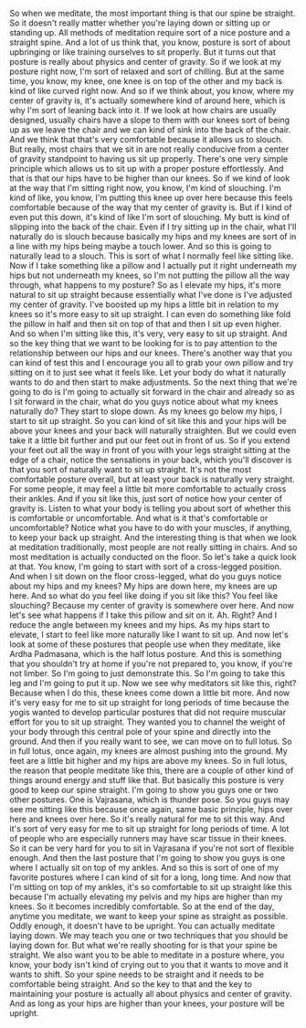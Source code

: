  So when we meditate, the most important thing is that our spine be straight. So it doesn't really matter whether you're laying down or sitting up or standing up. All methods of meditation require sort of a nice posture and a straight spine. And a lot of us think that, you know, posture is sort of about upbringing or like training ourselves to sit properly. But it turns out that posture is really about physics and center of gravity. So if we look at my posture right now, I'm sort of relaxed and sort of chilling. But at the same time, you know, my knee, one knee is on top of the other and my back is kind of like curved right now. And so if we think about, you know, where my center of gravity is, it's actually somewhere kind of around here, which is why I'm sort of leaning back into it. If we look at how chairs are usually designed, usually chairs have a slope to them with our knees sort of being up as we leave the chair and we can kind of sink into the back of the chair. And we think that that's very comfortable because it allows us to slouch. But really, most chairs that we sit in are not really conducive from a center of gravity standpoint to having us sit up properly. There's one very simple principle which allows us to sit up with a proper posture effortlessly. And that is that our hips have to be higher than our knees. So if we kind of look at the way that I'm sitting right now, you know, I'm kind of slouching. I'm kind of like, you know, I'm putting this knee up over here because this feels comfortable because of the way that my center of gravity is. But if I kind of even put this down, it's kind of like I'm sort of slouching. My butt is kind of slipping into the back of the chair. Even if I try sitting up in the chair, what I'll naturally do is slouch because basically my hips and my knees are sort of in a line with my hips being maybe a touch lower. And so this is going to naturally lead to a slouch. This is sort of what I normally feel like sitting like. Now if I take something like a pillow and I actually put it right underneath my hips but not underneath my knees, so I'm not putting the pillow all the way through, what happens to my posture? So as I elevate my hips, it's more natural to sit up straight because essentially what I've done is I've adjusted my center of gravity. I've boosted up my hips a little bit in relation to my knees so it's more easy to sit up straight. I can even do something like fold the pillow in half and then sit on top of that and then I sit up even higher. And so when I'm sitting like this, it's very, very easy to sit up straight. And so the key thing that we want to be looking for is to pay attention to the relationship between our hips and our knees. There's another way that you can kind of test this and I encourage you all to grab your own pillow and try sitting on it to just see what it feels like. Let your body do what it naturally wants to do and then start to make adjustments. So the next thing that we're going to do is I'm going to actually sit forward in the chair and already so as I sit forward in the chair, what do you guys notice about what my knees naturally do? They start to slope down. As my knees go below my hips, I start to sit up straight. So you can kind of sit like this and your hips will be above your knees and your back will naturally straighten. But we could even take it a little bit further and put our feet out in front of us. So if you extend your feet out all the way in front of you with your legs straight sitting at the edge of a chair, notice the sensations in your back, which you'll discover is that you sort of naturally want to sit up straight. It's not the most comfortable posture overall, but at least your back is naturally very straight. For some people, it may feel a little bit more comfortable to actually cross their ankles. And if you sit like this, just sort of notice how your center of gravity is. Listen to what your body is telling you about sort of whether this is comfortable or uncomfortable. And what is it that's comfortable or uncomfortable? Notice what you have to do with your muscles, if anything, to keep your back up straight. And the interesting thing is that when we look at meditation traditionally, most people are not really sitting in chairs. And so most meditation is actually conducted on the floor. So let's take a quick look at that. You know, I'm going to start with sort of a cross-legged position. And when I sit down on the floor cross-legged, what do you guys notice about my hips and my knees? My hips are down here, my knees are up here. And so what do you feel like doing if you sit like this? You feel like slouching? Because my center of gravity is somewhere over here. And now let's see what happens if I take this pillow and sit on it. Ah. Right? And I reduce the angle between my knees and my hips. As my hips start to elevate, I start to feel like more naturally like I want to sit up. And now let's look at some of these postures that people use when they meditate, like Ardha Padmasana, which is the half lotus posture. And this is something that you shouldn't try at home if you're not prepared to, you know, if you're not limber. So I'm going to just demonstrate this. So I'm going to take this leg and I'm going to put it up. Now we see why meditators sit like this, right? Because when I do this, these knees come down a little bit more. And now it's very easy for me to sit up straight for long periods of time because the yogis wanted to develop particular postures that did not require muscular effort for you to sit up straight. They wanted you to channel the weight of your body through this central pole of your spine and directly into the ground. And then if you really want to see, we can move on to full lotus. So in full lotus, once again, my knees are almost pushing into the ground. My feet are a little bit higher and my hips are above my knees. So in full lotus, the reason that people meditate like this, there are a couple of other kind of things around energy and stuff like that. But basically this posture is very good to keep our spine straight. I'm going to show you guys one or two other postures. One is Vajrasana, which is thunder pose. So you guys may see me sitting like this because once again, same basic principle, hips over here and knees over here. So it's really natural for me to sit this way. And it's sort of very easy for me to sit up straight for long periods of time. A lot of people who are especially runners may have scar tissue in their knees. So it can be very hard for you to sit in Vajrasana if you're not sort of flexible enough. And then the last posture that I'm going to show you guys is one where I actually sit on top of my ankles. And so this is sort of one of my favorite postures where I can kind of sit for a long, long time. And now that I'm sitting on top of my ankles, it's so comfortable to sit up straight like this because I'm actually elevating my pelvis and my hips are higher than my knees. So it becomes incredibly comfortable. So at the end of the day, anytime you meditate, we want to keep your spine as straight as possible. Oddly enough, it doesn't have to be upright. You can actually meditate laying down. We may teach you one or two techniques that you should be laying down for. But what we're really shooting for is that your spine be straight. We also want you to be able to meditate in a posture where, you know, your body isn't kind of crying out to you that it wants to move and it wants to shift. So your spine needs to be straight and it needs to be comfortable being straight. And so the key to that and the key to maintaining your posture is actually all about physics and center of gravity. And as long as your hips are higher than your knees, your posture will be upright.
